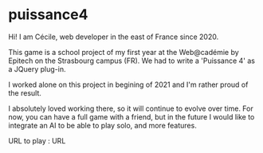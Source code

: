 # puissance4

Hi! I am Cécile, web developer in the east of France since 2020.

This game is a school project of my first year at the Web@cadémie by Epitech on the Strasbourg campus (FR). We had to write a 'Puissance 4' as a JQuery plug-in.

I worked alone on this project in begining of 2021 and I'm rather proud of the result.

I absolutely loved working there, so it will continue to evolve over time. For now, you can have a full game with a friend, but in the future I would like to integrate an AI to be able to play solo, and more features.

URL to play : URL
